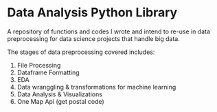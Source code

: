 # Data Analysis Python Library
A repository of functions and codes I wrote and intend to re-use in data preprocessing for data science projects that handle big data. 

The stages of data preprocessing covered includes: 
1. File Processing
2. Dataframe Formatting
3. EDA
4. Data wranggling & transformations for machine learning 
5. Data Analysis & Visualizations
6. One Map Api (get postal code)
